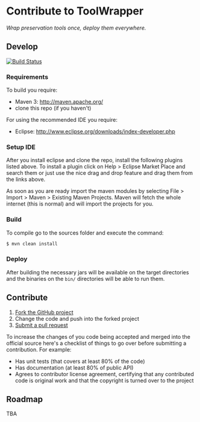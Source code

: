 # Contribute to ToolWrapper

*Wrap preservation tools once, deploy them everywhere.*

## Develop

[![Build Status](https://travis-ci.org/openplanets/scape-toolwrapper.png)](https://travis-ci.org/openplanets/scape-toolwrapper)

### Requirements

To build you require:

 * Maven 3: http://maven.apache.org/
 * clone this repo (if you haven't)

For using the recommended IDE you require:

 * Eclipse: http://www.eclipse.org/downloads/index-developer.php

### Setup IDE

After you install eclipse and clone the repo, install the following
plugins listed above. To install a plugin click on Help > Eclipse Market Place
and search them or just use the nice drag and drop feature and drag them from the links above.

As soon as you are ready import the maven modules by selecting File > Import > Maven > Existing Maven Projects.
Maven will fetch the whole internet (this is normal) and will import the projects for you.


### Build

To compile go to the sources folder and execute the command:

```bash
$ mvn clean install
```

### Deploy

After building the necessary jars will be available on the target directories and the binaries on the `bin/` directories will be able to run them.

## Contribute

1. [Fork the GitHub project](https://help.github.com/articles/fork-a-repo)
2. Change the code and push into the forked project
3. [Submit a pull request](https://help.github.com/articles/using-pull-requests)

To increase the changes of you code being accepted and merged into the official source here's a checklist of things to go over before submitting a contribution. For example:

* Has unit tests (that covers at least 80% of the code)
* Has documentation (at least 80% of public API)
* Agrees to contributor license agreement, certifying that any contributed code is original work and that the copyright is turned over to the project

## Roadmap

TBA
